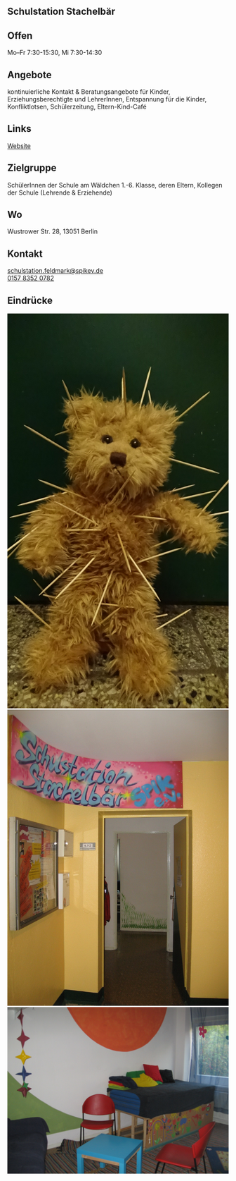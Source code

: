 ## Schulstation Stachelbär

## Offen
Mo–Fr 7:30-15:30, Mi 7:30-14:30

## Angebote
kontinuierliche Kontakt & Beratungsangebote für Kinder, Erziehungsberechtigte und LehrerInnen, Entspannung für die Kinder, Konfliktlotsen, Schülerzeitung, Eltern-Kind-Café 

## Links
<a target="_blank" href="http://http://www.spikev.de/schulbezogene-angebote-fuer-schueler-eltern-lehrer-und-erzieher/neue-seite/">Website</a>

## Zielgruppe
SchülerInnen der Schule am Wäldchen 1.-6. Klasse, deren Eltern, Kollegen der Schule (Lehrende & Erziehende)

## Wo
<div id="gmap"></div>
<script>window.onload = showMap('Wustrower Str. 28, 13051 Berlin', 0, 'gmap_mini')</script>
Wustrower Str. 28, 13051 Berlin


## Kontakt
[schulstation.feldmark@spikev.de](mailto:schulstation.feldmark@spikev.de)<br>
<a href="tel:+4915783520782">0157 8352 0782</a>

## Eindrücke
<div class="mediacontainer">
  <img src="images/Schulstation_Stachelbaer/1.jpg" />
  <img src="images/Schulstation_Stachelbaer/2.jpg" />
  <img src="images/Schulstation_Stachelbaer/3.jpg" />
</div>
